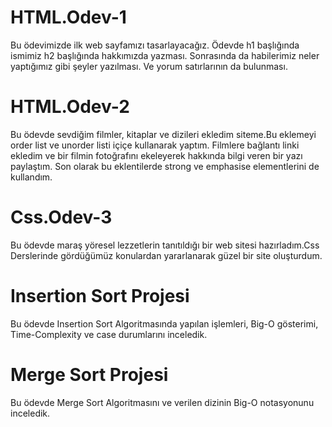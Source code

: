 # HTML.Odev-1

Bu ödevimizde ilk web sayfamızı tasarlayacağız. 
Ödevde h1 başlığında ismimiz h2 başlığında hakkımızda yazması. Sonrasında da habilerimiz neler yaptığımız gibi şeyler yazılması. Ve yorum satırlarının da bulunması.

# HTML.Odev-2

Bu ödevde sevdiğim filmler, kitaplar ve dizileri ekledim siteme.Bu eklemeyi order list ve unorder listi içiçe kullanarak yaptım.  Filmlere bağlantı linki ekledim ve bir filmin fotoğrafını ekeleyerek hakkında bilgi veren bir yazı paylaştım. Son olarak bu eklentilerde strong ve emphasise elementlerini de kullandım.

# Css.Odev-3

Bu ödevde maraş yöresel lezzetlerin tanıtıldığı bir web sitesi hazırladım.Css Derslerinde gördüğümüz konulardan yararlanarak güzel bir site oluşturdum.

# Insertion Sort Projesi

Bu ödevde Insertion Sort Algoritmasında yapılan işlemleri, Big-O gösterimi, Time-Complexity ve case durumlarını inceledik.

# Merge Sort Projesi

Bu ödevde Merge Sort Algoritmasını ve verilen dizinin Big-O notasyonunu  inceledik.